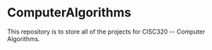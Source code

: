# ComputerAlgorithms
This repository is to store all of the projects for CISC320 -- Computer Algorithms.
